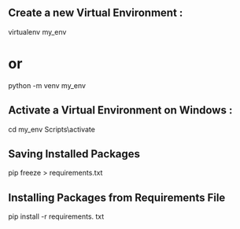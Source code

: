 ## Create a new Virtual Environment : 
virtualenv my_env
# or
python -m venv my_env


## Activate a Virtual Environment on Windows : 
cd my_env
Scripts\activate


## Saving Installed Packages 
pip freeze > requirements.txt

## Installing Packages from Requirements File
pip install -r requirements. txt